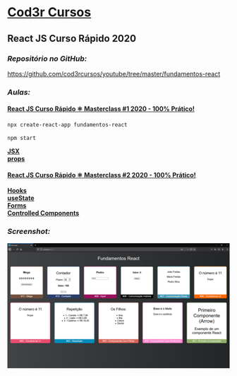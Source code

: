 # [Cod3r Cursos](https://www.cod3r.com.br)

## React JS Curso Rápido 2020 ##

### _Repositório no GitHub:_

https://github.com/cod3rcursos/youtube/tree/master/fundamentos-react

### _Aulas:_

#### [React JS Curso Rápido ⚛️ Masterclass #1 2020 - 100% Prático!](https://www.youtube.com/watch?v=XQxitgyZ_S4)

```
npx create-react-app fundamentos-react
```

```
npm start
```

**[JSX](https://reactjs.org/docs/introducing-jsx.html)**  
**[props](https://reactjs.org/docs/components-and-props.html)**  

#### [React JS Curso Rápido ⚛️ Masterclass #2 2020 - 100% Prático!](https://www.youtube.com/watch?v=GJ8Vm-h0V8I)

**[Hooks](https://reactjs.org/docs/hooks-intro.html)**  
**[useState](https://reactjs.org/docs/hooks-reference.html#usestate)**  
**[Forms](https://reactjs.org/docs/forms.html)**  
**[Controlled Components](https://reactjs.org/docs/forms.html#controlled-components)**  

### _Screenshot:_

![app](./fundamentos-react/screenshot.png)